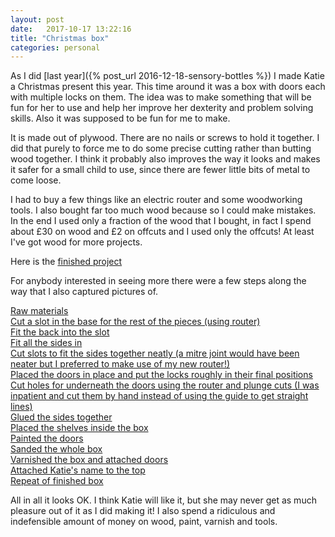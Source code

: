```yaml
---
layout: post
date:   2017-10-17 13:22:16
title: "Christmas box"
categories: personal
---
```


As I did [last year]({% post_url 2016-12-18-sensory-bottles %}) I made Katie a Christmas present this year. This time around it was a box with doors each with multiple locks on them. The idea was to make something that will be fun for her to use and help her improve her dexterity and problem solving skills. Also it was supposed to be fun for me to make.

It is made out of plywood. There are no nails or screws to hold it together. I did that purely to force me to do some precise cutting rather than butting wood together. I think it probably also improves the way it looks and makes it safer for a small child to use, since there are fewer little bits of metal to come loose.

I had to buy a few things like an electric router and some woodworking tools. I also bought far too much wood because so I could make mistakes. In the end I used only a fraction of the wood that I bought, in fact I spend about £30 on wood and £2 on offcuts and I used only the offcuts! At least I've got wood for more projects.

Here is the <a href="/resources/katiebox/complete.jpg" data-lightbox="montage">finished project</a><br/>

For anybody interested in seeing more there were a few steps along the way that I also captured pictures of.

<a href="/resources/katiebox/raw.jpg" data-lightbox="montage">Raw materials</a><br/>
<a href="/resources/katiebox/slot.jpg" data-lightbox="montage">Cut a slot in the base for the rest of the pieces (using router)</a><br/>
<a href="/resources/katiebox/back.jpg" data-lightbox="montage">Fit the back into the slot</a><br/>
<a href="/resources/katiebox/sides.jpg" data-lightbox="montage">Fit all the sides in</a><br/>
<a href="/resources/katiebox/sidefit.jpg" data-lightbox="montage">Cut slots to fit the sides together neatly (a mitre joint would have been neater but I preferred to make use of my new router!)</a><br/>
<a href="/resources/katiebox/doors.jpg" data-lightbox="montage">Placed the doors in place and put the locks roughly in their final positions</a><br/>
<a href="/resources/katiebox/plungecuts.jpg" data-lightbox="montage">Cut holes for underneath the doors using the router and plunge cuts (I was inpatient and cut them by hand instead of using the guide to get straight lines)</a><br/>
<a href="/resources/katiebox/glue.jpg" data-lightbox="montage">Glued the sides together</a><br/>
<a href="/resources/katiebox/shelf.jpg" data-lightbox="montage">Placed the shelves inside the box</a><br/>
<a href="/resources/katiebox/painted.jpg" data-lightbox="montage">Painted the doors</a><br/>
<a href="/resources/katiebox/sanded.jpg" data-lightbox="montage">Sanded the whole box</a><br/>
<a href="/resources/katiebox/varnished.jpg" data-lightbox="montage">Varnished the box and attached doors</a><br/>
<a href="/resources/katiebox/name.jpg" data-lightbox="montage">Attached Katie's name to the top</a><br/>
<a href="/resources/katiebox/complete.jpg" data-lightbox="montage">Repeat of finished box</a><br/>

All in all it looks OK. I think Katie will like it, but she may never get as much pleasure out of it as I did making it! I also spend a ridiculous and indefensible amount of money on wood, paint, varnish and tools. 
